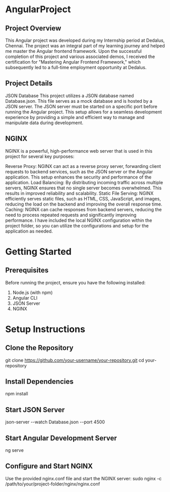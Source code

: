 # AngularProject

## Project Overview
This Angular project was developed during my Internship period at Dedalus, Chennai. The project was an integral part of my learning journey and helped me master the Angular frontend framework. Upon the successful completion of this project and various associated demos, I received the certification for "Mastering Angular Frontend Framework," which subsequently led to a full-time employment opportunity at Dedalus.

## Project Details
JSON Database
This project utilizes a JSON database named Database.json. This file serves as a mock database and is hosted by a JSON server. The JSON server must be started on a specific port before running the Angular project. This setup allows for a seamless development experience by providing a simple and efficient way to manage and manipulate data during development.

## NGINX
NGINX is a powerful, high-performance web server that is used in this project for several key purposes:

Reverse Proxy: NGINX can act as a reverse proxy server, forwarding client requests to backend services, such as the JSON server or the Angular application. This setup enhances the security and performance of the application.
Load Balancing: By distributing incoming traffic across multiple servers, NGINX ensures that no single server becomes overwhelmed. This results in improved reliability and scalability.
Static File Serving: NGINX efficiently serves static files, such as HTML, CSS, JavaScript, and images, reducing the load on the backend and improving the overall response time.
Caching: NGINX can cache responses from backend servers, reducing the need to process repeated requests and significantly improving performance.
I have included the local NGINX configuration within the project folder, so you can utilize the configurations and setup for the application as needed.

# Getting Started
## Prerequisites
Before running the project, ensure you have the following installed:

1) Node.js (with npm)
2) Angular CLI
3) JSON Server
4) NGINX

# Setup Instructions
## Clone the Repository
git clone https://github.com/your-username/your-repository.git
cd your-repository

## Install Dependencies
npm install

## Start JSON Server
json-server --watch Database.json --port 4500

## Start Angular Development Server
ng serve

## Configure and Start NGINX
Use the provided nginx.conf file and start the NGINX server:
sudo nginx -c /path/to/your/project-folder/nginx/nginx.conf
